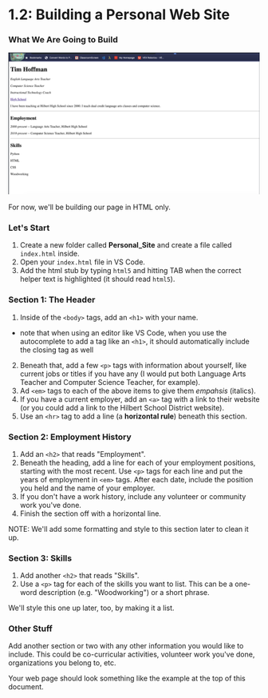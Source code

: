 # 1.2: Building a Personal Web Site

### What We Are Going to Build

![Image][1]


For now, we'll be building our page in HTML only.

### Let's Start

1. Create a new folder called __Personal_Site__ and create a file called `index.html` inside.
2. Open your `index.html` file in VS Code.
3. Add the html stub by typing `html5` and hitting TAB when the correct helper text is highlighted (it should read `html5`).


### Section 1: The Header

1. Inside of the `<body>` tags, add an `<h1>` with your name.
  * note that when using an editor like VS Code, when you use the autocomplete to add a tag like an `<h1>`, it should automatically include the closing tag as well
2. Beneath that, add a few `<p>` tags with information about yourself, like current jobs or titles if you have any (I would put both Language Arts Teacher and Computer Science Teacher, for example).
3. Ad `<em>` tags to each of the above items to give them _empahsis_ (italics).
4. If you have a current employer, add an `<a>` tag with a link to their website (or you could add a link to the Hilbert School District website).
5. Use an `<hr>` tag to add a line (a __horizontal rule__) beneath this section.

### Section 2: Employment History

1. Add an `<h2>` that reads "Employment".
2. Beneath the heading, add a line for each of your employment positions, starting with the most recent. Use `<p>` tags for each line and put the years of employment in `<em>` tags. After each date, include the position you held and the name of your employer.
3. If you don't have a work history, include any volunteer or community work you've done.
4. Finish the section off with a horizontal line.

NOTE: We'll add some formatting and style to this section later to clean it up.

### Section 3: Skills

1. Add another `<h2>` that reads "Skills".
2. Use a `<p>` tag for each of the skills you want to list. This can be a one-word description (e.g. "Woodworking") or a short phrase.

We'll style this one up later, too, by making it a list.

### Other Stuff

Add another section or two with any other information you would like to include. This could be co-curricular activities, volunteer work you've done, organizations you belong to, etc.

Your web page should look something like the example at the top of this document.




[1]: https://github.com/hoffmantim/Web_Dev_Curriculum/blob/master/Unit%201%20HTML/1-2_Personal_Site.png?raw=true

